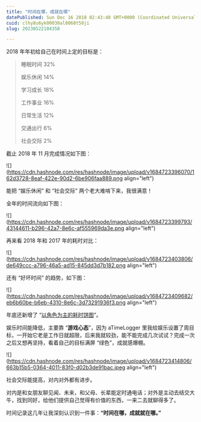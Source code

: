 ```yaml
---
title: "时间在哪，成就在哪"
datePublished: Sun Dec 16 2018 02:43:48 GMT+0000 (Coordinated Universal Time)
cuid: clhy8u6yk00030al8068t58ji
slug: 20230522104358

---
```


2018 年年初给自己在时间上定的目标是：

> 睡眠时间 32%
> 
> 娱乐休闲 14%
> 
> 学习成长 18%
> 
> 工作事业 16%
> 
> 日常生活 12%
> 
> 交通出行 6%
> 
> 社会交际 2%

截止 2018 年 11 月完成情况如下图：

![](https://cdn.hashnode.com/res/hashnode/image/upload/v1684723396070/162d3728-8eaf-422e-90d2-6be906faa889.png align="left")

能把 “娱乐休闲” 和 “社会交际” 两个老大难啃下来，我很满意！

全年的时间流向如下图：

![](https://cdn.hashnode.com/res/hashnode/image/upload/v1684723399793/43144611-b296-42a7-8e6c-af555969da3e.png align="left")

再来看 2018 年和 2017 年的耗时对比：

![](https://cdn.hashnode.com/res/hashnode/image/upload/v1684723403806/de649ccc-a796-46a5-ad15-845dd3d7b182.png align="left")

还有 “好坏时间” 的趋势，如下图：

![](https://cdn.hashnode.com/res/hashnode/image/upload/v1684723409682/eb6b60be-b6eb-4310-8e6c-3d73291936f3.png align="left")

年底还新增了 “[以角色为主的耗时饼图](http://mp.weixin.qq.com/s?__biz=MzI3MzU5MDA1OQ==&mid=2247484476&idx=1&sn=68c3842f39bb41fc173b7b20cbeb91d1&chksm=eb21b678dc563f6e65a5bbeced6a3c6bdca12a7af2814e4a1462a90a12a0cec8dfb3e2526781&scene=21#wechat_redirect)”。

娱乐时间能降低，主要靠 “**游戏心态**”，因为 aTimeLogger 里我给娱乐设置了周目标，一开始它老是工作日就超限，后来我就较劲，能不能完成几次试试？完成一次之后又想再坚持，看着自己的目标满屏 “绿色”，成就感爆棚。

![](https://cdn.hashnode.com/res/hashnode/image/upload/v1684723414806/663b15b5-0364-4011-83f0-d02b3de91bac.jpeg align="left")

社会交际能提高，对内对外都有进步。

对内是和女朋友聊见闻、未来，和父母、长辈能定时通电话；对外是主动去结交大牛，找到同好，给他们提供自己觉得有价值的东西，一来二去就聊得多了。

时间记录这几年让我深刻认识到一件事：**“时间在哪，成就就在哪。”**